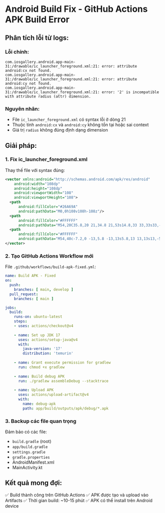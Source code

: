 # Android Build Fix - GitHub Actions APK Build Error

## Phân tích lỗi từ logs:

### Lỗi chính:
```
com.iosgallery.android.app-main-31:/drawable/ic_launcher_foreground.xml:21: error: attribute android:cx not found.
com.iosgallery.android.app-main-31:/drawable/ic_launcher_foreground.xml:21: error: attribute android:cy not found.
com.iosgallery.android.app-main-31:/drawable/ic_launcher_foreground.xml:21: error: '2' is incompatible with attribute radius (attr) dimension.
```

### Nguyên nhân:
- File `ic_launcher_foreground.xml` có syntax lỗi ở dòng 21
- Thuộc tính `android:cx` và `android:cy` không tồn tại hoặc sai context
- Giá trị `radius` không đúng định dạng dimension

## Giải pháp:

### 1. Fix ic_launcher_foreground.xml
Thay thế file với syntax đúng:

```xml
<vector xmlns:android="http://schemas.android.com/apk/res/android"
    android:width="108dp"
    android:height="108dp"
    android:viewportWidth="108"
    android:viewportHeight="108">
  <path
      android:fillColor="#26A69A"
      android:pathData="M0,0h108v108h-108z"/>
  <path
      android:fillColor="#FFFFFF"
      android:pathData="M54,20C35.8,20 21,34.8 21,53s14.8,33 33,33s33,-14.8 33,-33S72.2,20 54,20zM54,78c-13.8,0 -25,-11.2 -25,-25s11.2,-25 25,-25s25,11.2 25,25S67.8,78 54,78z"/>
  <path
      android:fillColor="#FFFFFF"
      android:pathData="M54,40c-7.2,0 -13,5.8 -13,13s5.8,13 13,13s13,-5.8 13,-13S61.2,40 54,40z"/>
</vector>
```

### 2. Tạo GitHub Actions Workflow mới
File `.github/workflows/build-apk-fixed.yml`:

```yaml
name: Build APK - Fixed
on:
  push:
    branches: [ main, develop ]
  pull_request:
    branches: [ main ]

jobs:
  build:
    runs-on: ubuntu-latest
    steps:
    - uses: actions/checkout@v4
    
    - name: Set up JDK 17
      uses: actions/setup-java@v4
      with:
        java-version: '17'
        distribution: 'temurin'
    
    - name: Grant execute permission for gradlew
      run: chmod +x gradlew
    
    - name: Build debug APK
      run: ./gradlew assembleDebug --stacktrace
    
    - name: Upload APK
      uses: actions/upload-artifact@v4
      with:
        name: debug-apk
        path: app/build/outputs/apk/debug/*.apk
```

### 3. Backup các file quan trọng
Đảm bảo có các file:
- `build.gradle` (root)
- `app/build.gradle`
- `settings.gradle`
- `gradle.properties`
- AndroidManifest.xml
- MainActivity.kt

## Kết quả mong đợi:
✅ Build thành công trên GitHub Actions
✅ APK được tạo và upload vào Artifacts
✅ Thời gian build: ~10-15 phút
✅ APK có thể install trên Android device